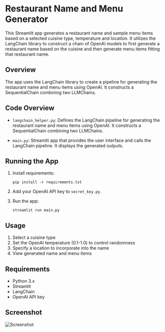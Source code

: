 # Restaurant Name and Menu Generator

This Streamlit app generates a restaurant name and sample menu items based on a selected cuisine type, temperature and location. It utilizes the LangChain library to construct a chain of OpenAI models to first generate a restaurant name based on the cuisine and then generate menu items fitting that restaurant name.

## Overview

The app uses the LangChain library to create a pipeline for generating the restaurant name and menu items using OpenAI. It constructs a SequentialChain combining two LLMChains.

## Code Overview

- `langchain_helper.py`: Defines the LangChain pipeline for generating the restaurant name and menu items using OpenAI. It constructs a SequentialChain combining two LLMChains.

- `main.py`: Streamlit app that provides the user interface and calls the LangChain pipeline. It displays the generated outputs.

## Running the App

1. Install requirements:

    ```
    pip install -r requirements.txt
    ```

2. Add your OpenAI API key to `secret_key.py`.

3. Run the app:

    ```
    streamlit run main.py
    ```

## Usage

1. Select a cuisine type
2. Set the OpenAI temperature (0.1-1.0) to control randomness
3. Specify a location to incorporate into the name
4. View generated name and menu items

## Requirements

- Python 3.x
- Streamlit
- LangChain
- OpenAI API key

## Screenshot
![Screenshot](Screenshot(89).png)


